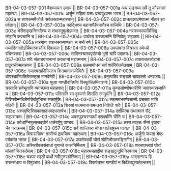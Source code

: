 BR-04-03-057-001  	वैशम्पायन उवाच ||
BR-04-03-057-001a 	अथ सङ्गम्य सर्वे तु कौरवाणां महारथाः |
BR-04-03-057-001c 	अर्जुनं सहिता यत्ताः प्रत्ययुध्यन्त भारत ||
BR-04-03-057-002a 	स सायकमयैर्जालैः सर्वतस्तान्महारथान् |
BR-04-03-057-002c 	प्राच्छादयदमेयात्मा नीहार इव पर्वतान् ||
BR-04-03-057-003a 	नदद्भिश्च महानागैर्हेषमाणैश्च वाजिभिः |
BR-04-03-057-003c 	भेरीशङ्खनिनादैश्च स शब्दस्तुमुलोऽभवत् ||
BR-04-03-057-004a 	नराश्वकायान्निर्भिद्य लोहानि कवचानि च |
BR-04-03-057-004c 	पार्थस्य शरजालानि विनिष्पेतुः सहस्रशः ||
BR-04-03-057-005a 	त्वरमाणः शरानस्यन्पाण्डवः स बभौ रणे |
BR-04-03-057-005c 	मध्यंदिनगतोऽर्चिष्माञ्शरदीव दिवाकरः ||
BR-04-03-057-006a 	उपप्लवन्त वित्रस्ता रथेभ्यो रथिनस्तदा |
BR-04-03-057-006c 	सादिनश्चाश्वपृष्ठेभ्यो भूमौ चापि पदातयः ||
BR-04-03-057-007a 	शरैः संताड्यमानानां कवचानां महात्मनाम् |
BR-04-03-057-007c	ताम्रराजतलोहानां प्रादुरासीन्महास्वनः ||
BR-04-03-057-008a 	छन्नमायोधनं सर्वं शरीरैर्गतचेतसाम् |
BR-04-03-057-008c	गजाश्वसादिभिस्तत्र शितबाणात्तजीवितैः ||
BR-04-03-057-009a 	थोपस्थाभिपतितैरास्तृता मानवैर्मही |
BR-04-03-057-009c 	प्रनृत्यदिव सङ्ग्रामे चापहस्तो धनञ्जयः ||
BR-04-03-057-010a 	श्रुत्वा गाण्डीवनिर्घोषं विस्फूर्जितमिवाशनेः |
BR-04-03-057-010c 	त्रस्तानि सर्वभूतानि व्यगच्छन्त महाहवात् ||
BR-04-03-057-011a 	कुण्डलोष्णीषधारीणि जातरूपस्रजानि च |
BR-04-03-057-011c 	पतितानि स्म दृश्यन्ते शिरांसि रणमूर्धनि ||
BR-04-03-057-012a 	विशिखोन्मथितैर्गात्रैर्बाहुभिश्च सकार्मुकैः |
BR-04-03-057-012c 	सहस्ताभरणैश्चान्यैः प्रच्छन्ना भाति मेदिनी ||
BR-04-03-057-013a 	शिरसां पात्यमानानामन्तरा निशितैः शरैः |
BR-04-03-057-013c 	अश्मवृष्टिरिवाकाशादभवद्भरतर्षभ ||
BR-04-03-057-014a 	दर्शयित्वा तथात्मानं रौद्रं रुद्रपराक्रमः |
BR-04-03-057-014c 	अवरुद्धश्चरन्पार्थो दशवर्षाणि त्रीणि च |
BR-04-03-057-014e 	क्रोधाग्निमुत्सृजद्घोरं धार्तराष्ट्रेषु पाण्डवः ||
BR-04-03-057-015a 	तस्य तद्दहतः सैन्यं दृष्ट्वा चैव पराक्रमम् |
BR-04-03-057-015c 	सर्वे शान्तिपरा योधा धार्तराष्ट्रस्य पश्यतः ||
BR-04-03-057-016a 	वित्रासयित्वा तत्सैन्यं द्रावयित्वा महारथान् |
BR-04-03-057-016c 	अर्जुनो जयतां श्रेष्ठः पर्यवर्तत भारत ||
BR-04-03-057-017a 	प्रावर्तयन्नदीं घोरां शोणितौघतरङ्गिणीम् |
BR-04-03-057-017c 	अस्थिशैवलसंबाधां युगान्ते कालनिर्मिताम् ||
BR-04-03-057-018a 	शरचापप्लवां घोरां मांसशोणितकर्दमाम् |
BR-04-03-057-018c 	महारथमहाद्वीपां शङ्खदुन्दुभिनिस्वनाम् |
BR-04-03-057-018e 	चकार महतीं पार्थो नदीमुत्तरशोणिताम् ||
BR-04-03-057-019a 	आददानस्य हि शरान्संधाय च विमुञ्चतः |
BR-04-03-057-019c 	विकर्षतश्च गाण्डीवं न किञ्चिद्दृश्यतेऽन्तरम् ||
